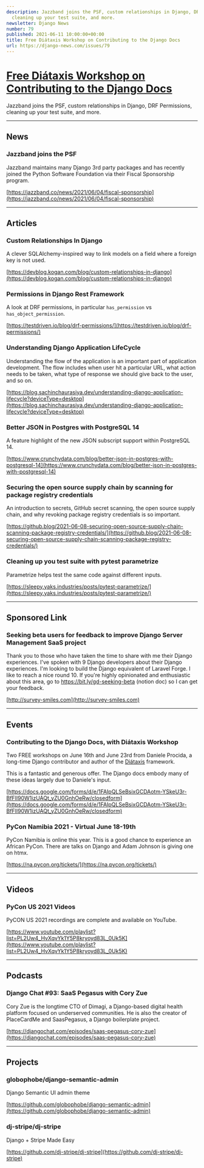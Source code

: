 ```yaml
---
description: Jazzband joins the PSF, custom relationships in Django, DRF Permissions,
  cleaning up your test suite, and more.
newsletter: Django News
number: 79
published: 2021-06-11 10:00:00+00:00
title: Free Diátaxis Workshop on Contributing to the Django Docs
url: https://django-news.com/issues/79
---
```


# [Free Diátaxis Workshop on Contributing to the Django Docs](https://django-news.com/issues/79)

Jazzband joins the PSF, custom relationships in Django, DRF Permissions, cleaning up your test suite, and more.

----

## News

### Jazzband joins the PSF

<p>Jazzband maintains many Django 3rd party packages and has recently joined the Python Software Foundation via their Fiscal Sponsorship program.</p>

[https://jazzband.co/news/2021/06/04/fiscal-sponsorship](https://jazzband.co/news/2021/06/04/fiscal-sponsorship)

----

## Articles

### Custom Relationships In Django 

<p>A clever SQLAlchemy-inspired way to link models on a field where a foreign key is not used.</p>

[https://devblog.kogan.com/blog/custom-relationships-in-django](https://devblog.kogan.com/blog/custom-relationships-in-django)

### Permissions in Django Rest Framework

<p>A look at DRF permissions, in particular <code>has_permission</code> vs <code>has_object_permission</code>.</p>

[https://testdriven.io/blog/drf-permissions/](https://testdriven.io/blog/drf-permissions/)

### Understanding Django Application LifeCycle

<p>Understanding the flow of the application is an important part of application development. The flow includes when user hit a particular URL, what action needs to be taken, what type of response we should give back to the user, and so on.</p>

[https://blog.sachinchaurasiya.dev/understanding-django-application-lifecycle?deviceType=desktop](https://blog.sachinchaurasiya.dev/understanding-django-application-lifecycle?deviceType=desktop)

### Better JSON in Postgres with PostgreSQL 14

<p>A feature highlight of the new JSON subscript support within PostgreSQL 14.</p>

[https://www.crunchydata.com/blog/better-json-in-postgres-with-postgresql-14](https://www.crunchydata.com/blog/better-json-in-postgres-with-postgresql-14)

### Securing the open source supply chain by scanning for package registry credentials

<p>An introduction to secrets, GitHub secret scanning, the open source supply chain, and why revoking package registry credentials is so important.</p>

[https://github.blog/2021-06-08-securing-open-source-supply-chain-scanning-package-registry-credentials/](https://github.blog/2021-06-08-securing-open-source-supply-chain-scanning-package-registry-credentials/)

### Cleaning up you test suite with pytest parametrize

<p>Parametrize helps test the same code against different inputs.</p>

[https://sleepy.yaks.industries/posts/pytest-parametrize/](https://sleepy.yaks.industries/posts/pytest-parametrize/)

----

## Sponsored Link

### Seeking beta users for feedback to improve Django Server Management SaaS project

<p>Thank you to those who have taken the time to share with me their Django experiences. I've spoken with 9 Django developers about their Django experiences. I'm looking to build the Django equivalent of Laravel Forge. I like to reach a nice round 10. If you're highly opinionated and enthusiastic about this area, go to <a href="https://cur.at/gsZJ9hX">https://bit.ly/gd-seeking-beta</a> (notion doc) so I can get your feedback.</p>

[http://survey-smiles.com](http://survey-smiles.com)

----

## Events

### Contributing to the Django Docs, with Diátaxis Workshop

<p>Two FREE workshops on June 16th and June 23rd from Daniele Procida, a long-time Django contributor and author of the <a href="https://cur.at/I1UDOK2">Diátaxis</a> framework.</p>

<p>This is a fantastic and generous offer. The Django docs embody many of these ideas largely due to Daniele's input.</p>

[https://docs.google.com/forms/d/e/1FAIpQLSeBsixGCDAotm-YSkeU3r-BfFlI90W1izUAQt_yZU0GnhOeRw/closedform](https://docs.google.com/forms/d/e/1FAIpQLSeBsixGCDAotm-YSkeU3r-BfFlI90W1izUAQt_yZU0GnhOeRw/closedform)

### PyCon Namibia 2021 - Virtual June 18-19th

<p>PyCon Namibia is online this year. This is a good chance to experience an African PyCon. There are talks on Django and Adam Johnson is giving one on htmx.</p>

[https://na.pycon.org/tickets/](https://na.pycon.org/tickets/)

----

## Videos

### PyCon US 2021 Videos

<p>PyCON US 2021 recordings are complete and available on YouTube.</p>

[https://www.youtube.com/playlist?list=PL2Uw4_HvXqvYk1Y5P8kryoyd83L_0Uk5K](https://www.youtube.com/playlist?list=PL2Uw4_HvXqvYk1Y5P8kryoyd83L_0Uk5K)

----

## Podcasts

### Django Chat #93: SaaS Pegasus with Cory Zue

<p>Cory Zue is the longtime CTO of Dimagi, a Django-based digital health platform focused on underserved communities. He is also the creator of PlaceCardMe and SaasPegasus, a Django boilerplate project.</p>

[https://djangochat.com/episodes/saas-pegasus-cory-zue](https://djangochat.com/episodes/saas-pegasus-cory-zue)

----

## Projects

### globophobe/django-semantic-admin

<p>Django Semantic UI admin theme</p>

[https://github.com/globophobe/django-semantic-admin](https://github.com/globophobe/django-semantic-admin)

### dj-stripe/dj-stripe

<p>Django + Stripe Made Easy</p>

[https://github.com/dj-stripe/dj-stripe](https://github.com/dj-stripe/dj-stripe)